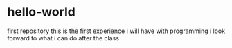 # hello-world
first repository
this is the first experience i will have with programming
i look forward to what i can do after the class
